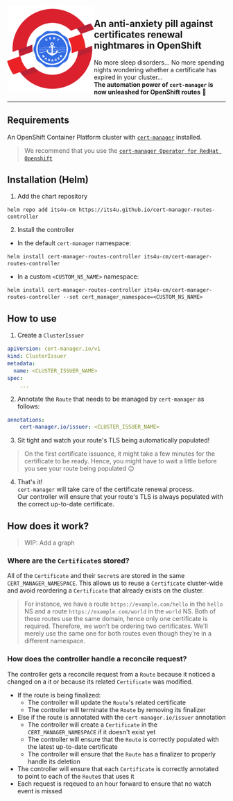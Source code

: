 <img src="https://raw.githubusercontent.com/its4u/cert-manager-routes-controller/main/img/openshift-cert-manager-logo.png" alt="cert-manager OpenShift controller" height=200 width=200 align="left" />

## An anti-anxiety pill against certificates renewal nightmares in OpenShift

No more sleep disorders... No more spending nights wondering whether a certificate has expired in your cluster...<br>
**The automation power of `cert-manager` is now unleashed for OpenShift routes** 🚀

----

## Requirements

An OpenShift Container Platform cluster with [`cert-manager`](https://cert-manager.io/) installed.

> We recommend that you use the [`cert-manager Operator for RedHat Openshift`](https://docs.openshift.com/container-platform/4.12/security/cert_manager_operator/index.html)

## Installation (Helm)

1. Add the chart repository

```
helm repo add its4u-cm https://its4u.github.io/cert-manager-routes-controller
```

2. Install the controller

- In the default `cert-manager` namespace:

```
helm install cert-manager-routes-controller its4u-cm/cert-manager-routes-controller
```

- In a custom `<CUSTOM_NS_NAME>` namespace:

```
helm install cert-manager-routes-controller its4u-cm/cert-manager-routes-controller --set cert_manager_namespace=<CUSTOM_NS_NAME>
```

## How to use

1. Create a `ClusterIssuer`

```yaml
apiVersion: cert-manager.io/v1
kind: ClusterIssuer
metadata:
  name: <CLUSTER_ISSUER_NAME>
spec:
    ...
```

2. Annotate the `Route` that needs to be managed by `cert-manager` as follows:

```yaml
annotations:
    cert-manager.io/issuer: <CLUSTER_ISSUER_NAME>
```

3. Sit tight and watch your route's TLS being automatically populated!

> On the first certificate issuance, it might take a few minutes for the certificate to be ready. Hence, you might have to wait a little before you see your route being populated 😉

4. That's it!<br>`cert-manager` will take care of the certificate renewal process.<br>Our controller will ensure that your route's TLS is always populated with the correct up-to-date certificate.

## How does it work?

> WIP: Add a graph

### Where are the `Certificate`s stored?

All of the `Certificate` and their `Secret`s are stored in the same `CERT_MANAGER_NAMESPACE`. This allows us to reuse a `Certificate` cluster-wide and avoid reordering a `Certificate` that already exists on the cluster. 

> For instance, we have a route `https://example.com/hello` in the `hello` NS and a route `https://example.com/world` in the `world` NS. Both of these routes use the same domain, hence only one certificate is required. Therefore, we won't be ordering two certificates. We'll merely use the same one for both routes even though they're in a different namespace.

### How does the controller handle a reconcile request?

The controller gets a reconcile request from a `Route` because it noticed a changed on a it or because its related `Certificate` was modified.

- If the route is being finalized:
  - The controller will update the `Route`'s related certificate
  - The controller will terminate the `Route` by removing its finalizer
- Else if the route is annotated with the `cert-manager.io/issuer` annotation
  - The controller will create a `Certificate` in the `CERT_MANAGER_NAMESPACE` if it doesn't exist yet
  - The controller will ensure that the `Route` is correctly populated with the latest up-to-date certificate
  - The controller will ensure that the `Route` has a finalizer to properly handle its deletion
- The controller will ensure that each `Certificate` is correctly annotated to point to each of the `Route`s that uses it
- Each request is reqeued to an hour forward to ensure that no watch event is missed

